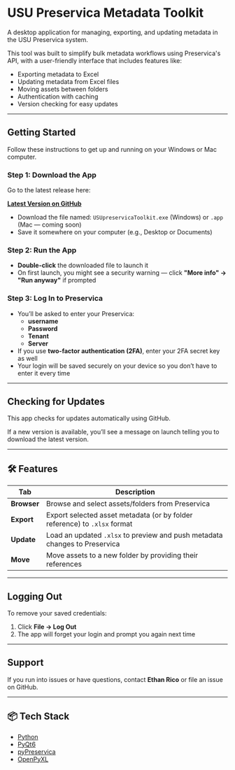 # USU Preservica Metadata Toolkit

A desktop application for managing, exporting, and updating metadata in the USU Preservica system.

This tool was built to simplify bulk metadata workflows using Preservica's API, with a user-friendly interface that includes features like:

- Exporting metadata to Excel
- Updating metadata from Excel files
- Moving assets between folders
- Authentication with caching
- Version checking for easy updates

---

## Getting Started

Follow these instructions to get up and running on your Windows or Mac computer.

### Step 1: Download the App

Go to the latest release here:

[**Latest Version on GitHub**](https://github.com/ethan-rico/USUpreservica-toolkit/releases/latest)

- Download the file named: `USUpreservicaToolkit.exe` (Windows) or `.app` (Mac — coming soon)
- Save it somewhere on your computer (e.g., Desktop or Documents)

### Step 2: Run the App

- **Double-click** the downloaded file to launch it
- On first launch, you might see a security warning — click **"More info" → "Run anyway"** if prompted

### Step 3: Log In to Preservica

- You’ll be asked to enter your Preservica:
  - **username**
  - **Password**
  - **Tenant**
  - **Server**
- If you use **two-factor authentication (2FA)**, enter your 2FA secret key as well
- Your login will be saved securely on your device so you don’t have to enter it every time

---

## Checking for Updates

This app checks for updates automatically using GitHub.

If a new version is available, you’ll see a message on launch telling you to download the latest version.

---

## 🛠 Features

| Tab          | Description                                                                 |
|--------------|-----------------------------------------------------------------------------|
| **Browser**  | Browse and select assets/folders from Preservica                            |
| **Export**   | Export selected asset metadata (or by folder reference) to `.xlsx` format   |
| **Update**   | Load an updated `.xlsx` to preview and push metadata changes to Preservica |
| **Move**     | Move assets to a new folder by providing their references                   |

---

## Logging Out

To remove your saved credentials:

1. Click **File → Log Out**
2. The app will forget your login and prompt you again next time

---

## Support

If you run into issues or have questions, contact **Ethan Rico** or file an issue on GitHub.

---

## 📦 Tech Stack

- [Python](https://www.python.org/)
- [PyQt6](https://pypi.org/project/PyQt6/)
- [pyPreservica](https://github.com/adamretter/pyPreservica)
- [OpenPyXL](https://openpyxl.readthedocs.io/en/stable/)

